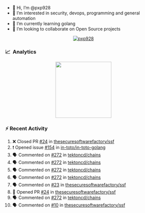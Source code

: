 - 👋  Hi, I’m @pxp928
- 👀  I’m interested in security, devops, programming and general automation
- 🌱  I’m currently learning golang
- 💞️  I’m looking to collaborate on Open Source projects

<p align="center">
  <a href="https://linkedin.com/in/pxp928" target="blank">
    <img src="https://img.shields.io/badge/linkedin-%230077B5.svg?&style=for-the-badge&logo=linkedin&logoColor=white" alt="pxp928" />
  </a>
</p>

### 📈 &nbsp;Analytics

<p align="center">
  <a href="https://github.com/pxp928">
    <img height="180em" src="https://github-readme-stats-eight-theta.vercel.app/api?username=pxp928&show_icons=true&theme=radical&include_all_commits=true&count_private=true&line_height=26"/>
    <!---
    <img height="180em" src="https://github-readme-stats-eight-theta.vercel.app/api/top-langs/?username=pxp928&layout=compact&theme=radical&line_height=26"/>
    --->
  </a>
</p>

### :zap: Recent Activity

<!--START_SECTION:activity-->
1. ❌ Closed PR [#24](https://github.com/thesecuresoftwarefactory/ssf/pull/24) in [thesecuresoftwarefactory/ssf](https://github.com/thesecuresoftwarefactory/ssf)
2. ❗️ Opened issue [#154](https://github.com/in-toto/in-toto-golang/issues/154) in [in-toto/in-toto-golang](https://github.com/in-toto/in-toto-golang)
3. 🗣 Commented on [#272](https://github.com/tektoncd/chains/issues/272) in [tektoncd/chains](https://github.com/tektoncd/chains)
4. 🗣 Commented on [#272](https://github.com/tektoncd/chains/issues/272) in [tektoncd/chains](https://github.com/tektoncd/chains)
5. 🗣 Commented on [#272](https://github.com/tektoncd/chains/issues/272) in [tektoncd/chains](https://github.com/tektoncd/chains)
6. 🗣 Commented on [#272](https://github.com/tektoncd/chains/issues/272) in [tektoncd/chains](https://github.com/tektoncd/chains)
7. 🗣 Commented on [#23](https://github.com/thesecuresoftwarefactory/ssf/issues/23) in [thesecuresoftwarefactory/ssf](https://github.com/thesecuresoftwarefactory/ssf)
8. 💪 Opened PR [#24](https://github.com/thesecuresoftwarefactory/ssf/pull/24) in [thesecuresoftwarefactory/ssf](https://github.com/thesecuresoftwarefactory/ssf)
9. 🗣 Commented on [#272](https://github.com/tektoncd/chains/issues/272) in [tektoncd/chains](https://github.com/tektoncd/chains)
10. 🗣 Commented on [#10](https://github.com/thesecuresoftwarefactory/ssf/issues/10) in [thesecuresoftwarefactory/ssf](https://github.com/thesecuresoftwarefactory/ssf)
<!--END_SECTION:activity-->

<!---
pxp928/pxp928 is a ✨ special ✨ repository because its `README.md` (this file) appears on your GitHub profile.
You can click the Preview link to take a look at your changes.
--->
